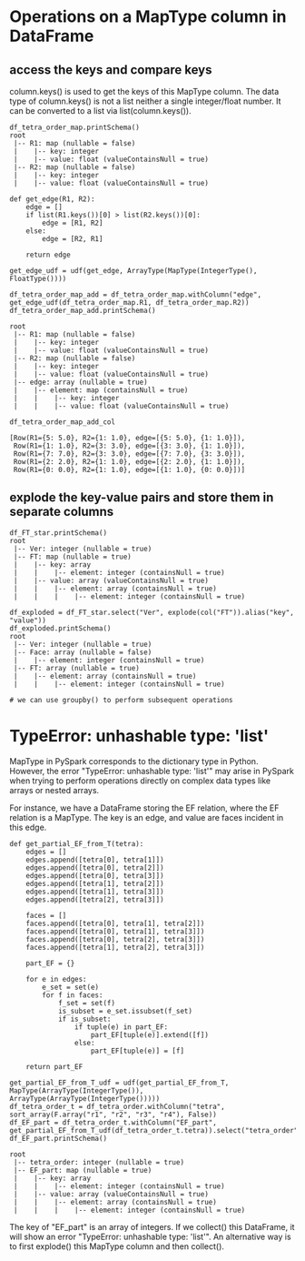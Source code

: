 # Operations on a MapType column in DataFrame

## access the keys and compare keys
column.keys() is used to get the keys of this MapType column. The data type of column.keys() is not a list neither a single integer/float number. It can be converted to a list via list(column.keys()).

```
df_tetra_order_map.printSchema()
root
 |-- R1: map (nullable = false)
 |    |-- key: integer
 |    |-- value: float (valueContainsNull = true)
 |-- R2: map (nullable = false)
 |    |-- key: integer
 |    |-- value: float (valueContainsNull = true)

def get_edge(R1, R2):
    edge = []
    if list(R1.keys())[0] > list(R2.keys())[0]:
        edge = [R1, R2]
    else:
        edge = [R2, R1]
        
    return edge

get_edge_udf = udf(get_edge, ArrayType(MapType(IntegerType(), FloatType())))

df_tetra_order_map_add = df_tetra_order_map.withColumn("edge", get_edge_udf(df_tetra_order_map.R1, df_tetra_order_map.R2))
df_tetra_order_map_add.printSchema()

root
 |-- R1: map (nullable = false)
 |    |-- key: integer
 |    |-- value: float (valueContainsNull = true)
 |-- R2: map (nullable = false)
 |    |-- key: integer
 |    |-- value: float (valueContainsNull = true)
 |-- edge: array (nullable = true)
 |    |-- element: map (containsNull = true)
 |    |    |-- key: integer
 |    |    |-- value: float (valueContainsNull = true)

df_tetra_order_map_add_col

[Row(R1={5: 5.0}, R2={1: 1.0}, edge=[{5: 5.0}, {1: 1.0}]),
 Row(R1={1: 1.0}, R2={3: 3.0}, edge=[{3: 3.0}, {1: 1.0}]),
 Row(R1={7: 7.0}, R2={3: 3.0}, edge=[{7: 7.0}, {3: 3.0}]),
 Row(R1={2: 2.0}, R2={1: 1.0}, edge=[{2: 2.0}, {1: 1.0}]),
 Row(R1={0: 0.0}, R2={1: 1.0}, edge=[{1: 1.0}, {0: 0.0}])]
```
## explode the key-value pairs and store them in separate columns

```
df_FT_star.printSchema()
root
 |-- Ver: integer (nullable = true)
 |-- FT: map (nullable = true)
 |    |-- key: array
 |    |    |-- element: integer (containsNull = true)
 |    |-- value: array (valueContainsNull = true)
 |    |    |-- element: array (containsNull = true)
 |    |    |    |-- element: integer (containsNull = true)

df_exploded = df_FT_star.select("Ver", explode(col("FT")).alias("key", "value"))
df_exploded.printSchema()
root
 |-- Ver: integer (nullable = true)
 |-- Face: array (nullable = false)
 |    |-- element: integer (containsNull = true)
 |-- FT: array (nullable = true)
 |    |-- element: array (containsNull = true)
 |    |    |-- element: integer (containsNull = true)

# we can use groupby() to perform subsequent operations
```


# TypeError: unhashable type: 'list'
MapType in PySpark corresponds to the dictionary type in Python. However, the error "TypeError: unhashable type: 'list'" may arise in PySpark when trying to perform operations directly on complex data types like arrays or nested arrays.

For instance, we have a DataFrame storing the EF relation, where the EF relation is a MapType. The key is an edge, and value are faces incident in this edge.

```
def get_partial_EF_from_T(tetra):
    edges = []
    edges.append([tetra[0], tetra[1]])
    edges.append([tetra[0], tetra[2]])
    edges.append([tetra[0], tetra[3]])
    edges.append([tetra[1], tetra[2]])
    edges.append([tetra[1], tetra[3]])
    edges.append([tetra[2], tetra[3]])
    
    faces = []
    faces.append([tetra[0], tetra[1], tetra[2]])
    faces.append([tetra[0], tetra[1], tetra[3]])
    faces.append([tetra[0], tetra[2], tetra[3]])
    faces.append([tetra[1], tetra[2], tetra[3]])
    
    part_EF = {}
    
    for e in edges:
        e_set = set(e)
        for f in faces:
            f_set = set(f)
            is_subset = e_set.issubset(f_set)
            if is_subset: 
                if tuple(e) in part_EF:
                    part_EF[tuple(e)].extend([f])
                else:
                    part_EF[tuple(e)] = [f]
                    
    return part_EF

get_partial_EF_from_T_udf = udf(get_partial_EF_from_T, MapType(ArrayType(IntegerType()), ArrayType(ArrayType(IntegerType()))))
df_tetra_order_t = df_tetra_order.withColumn("tetra", sort_array(F.array("r1", "r2", "r3", "r4"), False))
df_EF_part = df_tetra_order_t.withColumn("EF_part", get_partial_EF_from_T_udf(df_tetra_order_t.tetra)).select("tetra_order","EF_part")
df_EF_part.printSchema()

root
 |-- tetra_order: integer (nullable = true)
 |-- EF_part: map (nullable = true)
 |    |-- key: array
 |    |    |-- element: integer (containsNull = true)
 |    |-- value: array (valueContainsNull = true)
 |    |    |-- element: array (containsNull = true)
 |    |    |    |-- element: integer (containsNull = true)
```
The key of "EF_part" is an array of integers. If we collect() this DataFrame, it will show an error "TypeError: unhashable type: 'list'". An alternative way is to first explode() this MapType column and then collect().

